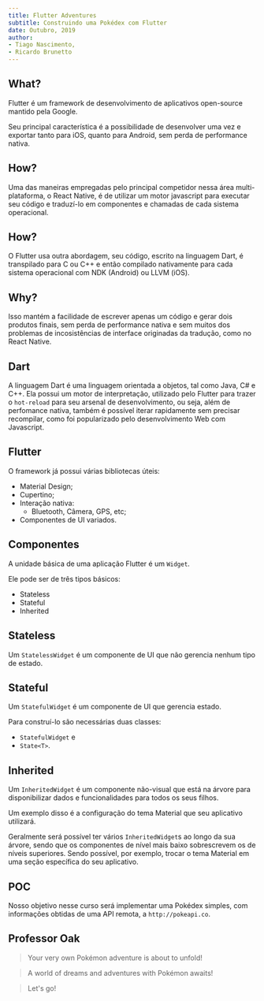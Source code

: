 ```yaml
---
title: Flutter Adventures
subtitle: Construindo uma Pokédex com Flutter
date: Outubro, 2019
author:
- Tiago Nascimento,
- Ricardo Brunetto
---
```


## What?

Flutter é um framework de desenvolvimento de aplicativos open-source mantido pela Google.

Seu principal característica  é a possibilidade de desenvolver uma  vez e exportar tanto para iOS,  quanto para Android,
sem perda de performance nativa.

## How?

Uma das  maneiras empregadas pelo  principal competidor nessa  área multi-plataforma, o React  Native, é de  utilizar um
motor javascript para executar seu código e traduzí-lo em componentes e chamadas de cada sistema operacional.

## How?

O Flutter  usa outra abordagem, seu  código, escrito na linguagem  Dart, é transpilado para  C ou C++ e  então compilado
nativamente para cada sistema operacional com NDK (Android) ou LLVM (iOS).

## Why?

Isso mantém a facilidade  de escrever apenas um código e  gerar dois produtos finais, sem perda  de performance nativa e
sem muitos dos problemas de incosistências de interface originadas da tradução, como no React Native.

## Dart

A linguagem Dart  é uma linguagem orientada a  objetos, tal como Java, C#  e C++. Ela possui um  motor de interpretação,
utilizado pelo  Flutter para  trazer o `hot-reload`  para seu arsenal  de desenvolvimento,  ou seja, além  de perfomance
nativa, também é possível iterar rapidamente sem precisar recompilar, como foi popularizado pelo desenvolvimento Web com
Javascript.

## Flutter

O framework já possui várias bibliotecas úteis: 

- Material Design;
- Cupertino;
- Interação nativa:
  - Bluetooth, Câmera, GPS, etc;
- Componentes de UI variados.

## Componentes

A unidade básica de uma aplicação Flutter é um `Widget`.

Ele pode ser de três tipos básicos:

- Stateless
- Stateful
- Inherited

## Stateless

Um `StatelessWidget` é um componente de UI que não gerencia nenhum tipo de estado.

## Stateful

Um `StatefulWidget` é um componente de UI que gerencia estado.

Para construí-lo são necessárias duas classes:

- `StatefulWidget` e
- `State<T>`.

## Inherited

Um `InheritedWidget`  é um componente  não-visual que está  na árvore para  disponibilizar dados e  funcionalidades para
todos os seus filhos.

Um exemplo disso é a configuração do tema Material que seu aplicativo utilizará.

Geralmente será possível  ter vários `InheritedWidget`s ao longo da  sua árvore, sendo que os componentes  de nível mais
baixo sobrescrevem os de níveis superiores. Sendo possível, por  exemplo, trocar o tema Material em uma seção específica
do seu aplicativo.

## POC

Nosso  objetivo nesse  curso  será implementar  uma  Pokédex  simples, com  informações  obtidas de  uma  API remota,  a
`http://pokeapi.co`.

## Professor Oak

> Your very own Pokémon adventure is about to unfold!

> A world of dreams and adventures with Pokémon awaits!

> Let's go!
